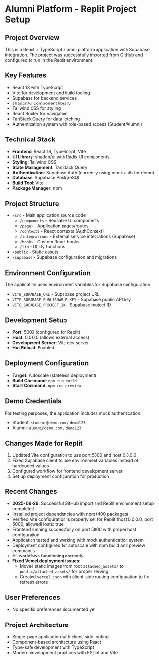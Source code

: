# Alumni Platform - Replit Project Setup

## Project Overview
This is a React + TypeScript alumni platform application with Supabase integration. The project was successfully imported from GitHub and configured to run in the Replit environment.

## Key Features
- React 18 with TypeScript
- Vite for development and build tooling
- Supabase for backend services
- shadcn/ui component library
- Tailwind CSS for styling
- React Router for navigation
- TanStack Query for data fetching
- Authentication system with role-based access (Student/Alumni)

## Technical Stack
- **Frontend**: React 18, TypeScript, Vite
- **UI Library**: shadcn/ui with Radix UI components
- **Styling**: Tailwind CSS
- **State Management**: TanStack Query
- **Authentication**: Supabase Auth (currently using mock auth for demo)
- **Database**: Supabase PostgreSQL
- **Build Tool**: Vite
- **Package Manager**: npm

## Project Structure
- `/src` - Main application source code
  - `/components` - Reusable UI components
  - `/pages` - Application pages/routes
  - `/contexts` - React contexts (AuthContext)
  - `/integrations` - External service integrations (Supabase)
  - `/hooks` - Custom React hooks
  - `/lib` - Utility functions
- `/public` - Static assets
- `/supabase` - Supabase configuration and migrations

## Environment Configuration
The application uses environment variables for Supabase configuration:
- `VITE_SUPABASE_URL` - Supabase project URL
- `VITE_SUPABASE_PUBLISHABLE_KEY` - Supabase public API key
- `VITE_SUPABASE_PROJECT_ID` - Supabase project ID

## Development Setup
- **Port**: 5000 (configured for Replit)
- **Host**: 0.0.0.0 (allows external access)
- **Development Server**: Vite dev server
- **Hot Reload**: Enabled

## Deployment Configuration
- **Target**: Autoscale (stateless deployment)
- **Build Command**: `npm run build`
- **Start Command**: `npm run preview`

## Demo Credentials
For testing purposes, the application includes mock authentication:
- Student: `student@demo.com` / `demo123`
- Alumni: `alumni@demo.com` / `demo123`

## Changes Made for Replit
1. Updated Vite configuration to use port 5000 and host 0.0.0.0
2. Fixed Supabase client to use environment variables instead of hardcoded values
3. Configured workflow for frontend development server
4. Set up deployment configuration for production

## Recent Changes
- **2025-09-29**: Successful GitHub import and Replit environment setup completed
- Installed project dependencies with npm (400 packages)
- Verified Vite configuration is properly set for Replit (host 0.0.0.0, port 5000, allowedHosts: true)
- Frontend running successfully on port 5000 with proper host configuration
- Application tested and working with mock authentication system
- Deployment configured for autoscale with npm build and preview commands
- All workflows functioning correctly
- **Fixed Vercel deployment issues**:
  - Moved static images from root `attached_assets/` to `public/attached_assets/` for proper serving
  - Created `vercel.json` with client-side routing configuration to fix refresh errors

## User Preferences
- No specific preferences documented yet

## Project Architecture
- Single-page application with client-side routing
- Component-based architecture using React
- Type-safe development with TypeScript
- Modern development practices with ESLint and Vite